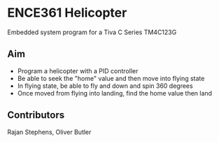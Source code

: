 # ENCE361 Helicopter 
Embedded system program for a Tiva C Series TM4C123G

## Aim

- Program a helicopter with a PID controller
- Be able to seek the "home" value and then move into flying state
- In flying state, be able to fly and down and spin 360 degrees
- Once moved from flying into landing, find the home value then land

## Contributors

Rajan Stephens, Oliver Butler
